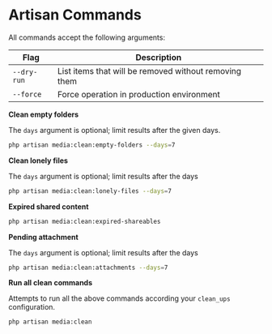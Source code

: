 # Artisan Commands

All commands accept the following arguments:

| Flag        | Description                                           |
| ----------- | ----------------------------------------------------- |
| `--dry-run` | List items that will be removed without removing them |
| `--force`   | Force operation in production environment             |

**Clean empty folders**

The `days` argument is optional; limit results after the given days.

```bash
php artisan media:clean:empty-folders --days=7
```

**Clean lonely files**

The `days` argument is optional; limit results after the days

```bash
php artisan media:clean:lonely-files --days=7
```

**Expired shared content**

```bash
php artisan media:clean:expired-shareables
```

**Pending attachment**

The `days` argument is optional; limit results after the days

```bash
php artisan media:clean:attachments --days=7
```

**Run all clean commands**

Attempts to run all the above commands according your `clean_ups` configuration.

```bash
php artisan media:clean
```
